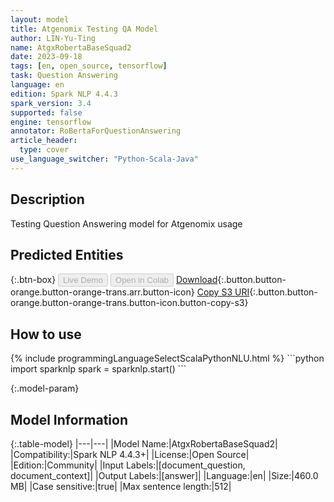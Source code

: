 ```yaml
---
layout: model
title: Atgenomix Testing QA Model
author: LIN-Yu-Ting
name: AtgxRobertaBaseSquad2
date: 2023-09-18
tags: [en, open_source, tensorflow]
task: Question Answering
language: en
edition: Spark NLP 4.4.3
spark_version: 3.4
supported: false
engine: tensorflow
annotator: RoBertaForQuestionAnswering
article_header:
  type: cover
use_language_switcher: "Python-Scala-Java"
---
```


## Description

Testing Question Answering model for Atgenomix usage

## Predicted Entities



{:.btn-box}
<button class="button button-orange" disabled>Live Demo</button>
<button class="button button-orange" disabled>Open in Colab</button>
[Download](https://s3.amazonaws.com/community.johnsnowlabs.com/LIN-Yu-Ting/AtgxRobertaBaseSquad2_en_4.4.3_3.4_1695000774804.zip){:.button.button-orange.button-orange-trans.arr.button-icon}
[Copy S3 URI](s3://community.johnsnowlabs.com/LIN-Yu-Ting/AtgxRobertaBaseSquad2_en_4.4.3_3.4_1695000774804.zip){:.button.button-orange.button-orange-trans.button-icon.button-copy-s3}

## How to use



<div class="tabs-box" markdown="1">
{% include programmingLanguageSelectScalaPythonNLU.html %}
```python
import sparknlp
spark = sparknlp.start()
```

</div>

{:.model-param}
## Model Information

{:.table-model}
|---|---|
|Model Name:|AtgxRobertaBaseSquad2|
|Compatibility:|Spark NLP 4.4.3+|
|License:|Open Source|
|Edition:|Community|
|Input Labels:|[document_question, document_context]|
|Output Labels:|[answer]|
|Language:|en|
|Size:|460.0 MB|
|Case sensitive:|true|
|Max sentence length:|512|